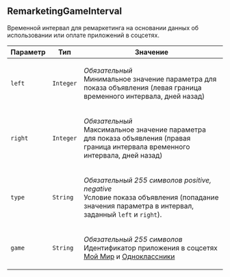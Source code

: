 
## RemarketingGameInterval

Временной интервал для ремаркетинга на основании данных об
использовании или оплате приложений в соцсетях.

<table>
    <thead>
        <tr><th>Параметр</th><th>Тип</th><th>Значение</th></tr>
    </thead>
    <tbody>
        <tr>
            <td><code>left</code></td>
            <td><code>Integer</code></td>
            <td><p><em>Обязательный</em> <br />Минимальное значение параметра для показа объявления (левая граница временного интервала, дней назад)</p></td>
        </tr><tr>
            <td><code>right</code></td>
            <td><code>Integer</code></td>
            <td><p><em>Обязательный</em> <br />Максимальное значение параметра для показа объявления (правая граница интервала временного интервала, дней назад)</p></td>
        </tr><tr>
            <td><code>type</code></td>
            <td><code>String</code></td>
            <td><p><em>Обязательный</em> <em>255 символов</em> <em>positive, negative</em><br />Условие показа объявления (попадание значения параметра в интервал, заданный <code>left</code> и <code>right</code>).</p></td>
        </tr><tr>
            <td><code>game</code></td>
            <td><code>String</code></td>
            <td><p><em>Обязательный</em> <em>255 символов</em> <br />Идентификатор приложения в соцсетях <a href="http://my.mail.ru">Мой Мир</a> и <a href="http://odnoklassniki.ru/">Одноклассники</a></p></td>
        </tr>
    </tbody>
</table>